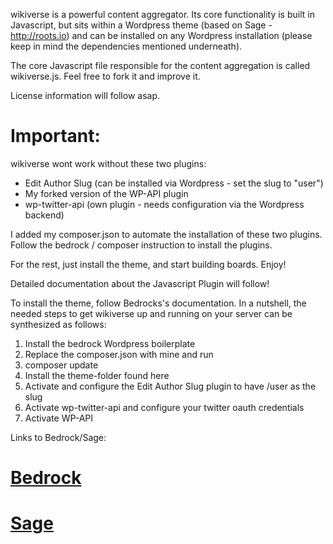wikiverse is a powerful content aggregator. Its core functionality is built in Javascript, but sits within a Wordpress theme (based on Sage - http://roots.io) and can be installed on any Wordpress installation (please keep in mind the dependencies mentioned underneath).

The core Javascript file responsible for the content aggregation is called wikiverse.js. Feel free to fork it and improve it. 

License information will follow asap. 

# Important:
wikiverse wont work without these two plugins: 

- Edit Author Slug (can be installed via Wordpress - set the slug to "user")
- My forked version of the WP-API plugin
- wp-twitter-api (own plugin - needs configuration via the Wordpress backend)

I added my composer.json to automate the installation of these two plugins. Follow the bedrock / composer instruction to install the plugins. 

For the rest, just install the theme, and start building boards. Enjoy!

Detailed documentation about the Javascript Plugin will follow!

To install the theme, follow Bedrocks's documentation. In a nutshell, the needed steps to get wikiverse up and running on your server can be synthesized as follows: 

1. Install the bedrock Wordpress boilerplate 
2. Replace the composer.json with mine and run 
3. composer update
4. Install the theme-folder found here
5. Activate and configure the Edit Author Slug plugin to have /user as the slug
6. Activate wp-twitter-api and configure your twitter oauth credentials 
7. Activate WP-API


Links to Bedrock/Sage: 
# [Bedrock](https://roots.io/bedrock/)

# [Sage](https://roots.io/sage/)


